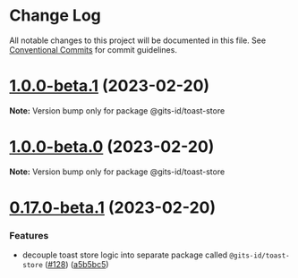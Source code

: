 # Change Log

All notable changes to this project will be documented in this file.
See [Conventional Commits](https://conventionalcommits.org) for commit guidelines.

# [1.0.0-beta.1](https://github.com/gitsindonesia/ui-component/compare/v1.0.0-beta.0...v1.0.0-beta.1) (2023-02-20)

**Note:** Version bump only for package @gits-id/toast-store





# [1.0.0-beta.0](https://github.com/gitsindonesia/ui-component/compare/v0.17.0-beta.2...v1.0.0-beta.0) (2023-02-20)

**Note:** Version bump only for package @gits-id/toast-store





# [0.17.0-beta.1](https://github.com/gitsindonesia/ui-component/compare/v0.17.0-beta.0...v0.17.0-beta.1) (2023-02-20)


### Features

* decouple toast store logic into separate package called `@gits-id/toast-store` ([#128](https://github.com/gitsindonesia/ui-component/issues/128)) ([a5b5bc5](https://github.com/gitsindonesia/ui-component/commit/a5b5bc533ec9b5468c140afa9ca439c9fd9ecd41))
